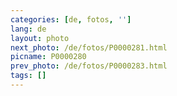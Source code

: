 ```yaml
---
categories: [de, fotos, '']
lang: de
layout: photo
next_photo: /de/fotos/P0000281.html
picname: P0000280
prev_photo: /de/fotos/P0000283.html
tags: []
---
```

